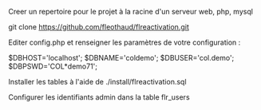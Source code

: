 Creer un repertoire pour le projet à la racine d'un serveur web, php, mysql

git clone https://github.com/fleothaud/flreactivation.git

Editer config.php et renseigner les paramètres de votre configuration :


$DBHOST='localhost';
$DBNAME='coldemo';
$DBUSER='col.demo';
$DBPSWD='COL*demo71';


Installer les tables à l'aide de ./install/flreactivation.sql

Configurer les identifiants admin dans la table flr_users
